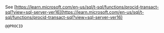 See [https://learn.microsoft.com/en-us/sql/t-sql/functions/procid-transact-sql?view=sql-server-ver16](https://learn.microsoft.com/en-us/sql/t-sql/functions/procid-transact-sql?view=sql-server-ver16)
```
@@PROCID
```
